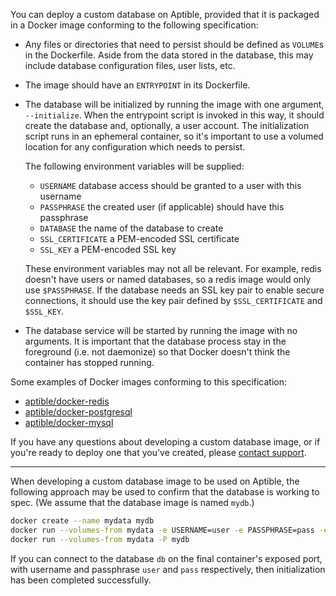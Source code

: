 You can deploy a custom database on Aptible, provided that it is packaged in a Docker image conforming to the following specification:

* Any files or directories that need to persist should be defined as `VOLUME`s in the Dockerfile. Aside from the data stored in the database, this may include database configuration files, user lists, etc.

* The image should have an `ENTRYPOINT` in its Dockerfile.

* The database will be initialized by running the image with one argument, `--initialize`. When the entrypoint script is invoked in this way, it should create the database and, optionally, a user account. The initialization script runs in an ephemeral container, so it's important to use a volumed location for any configuration which needs to persist.

    The following environment variables will be supplied:

    * `USERNAME` database access should be granted to a user with this username
    * `PASSPHRASE` the created user (if applicable) should have this passphrase
    * `DATABASE` the name of the database to create
    * `SSL_CERTIFICATE` a PEM-encoded SSL certificate
    * `SSL_KEY` a PEM-encoded SSL key

    These environment variables may not all be relevant. For example, redis doesn't have users or named databases, so a redis image would only use `$PASSPHRASE`. If the database needs an SSL key pair to enable secure connections, it should use the key pair defined by `$SSL_CERTIFICATE` and `$SSL_KEY`.

* The database service will be started by running the image with no arguments. It is important that the database process stay in the foreground (i.e. not daemonize) so that Docker doesn't think the container has stopped running.

Some examples of Docker images conforming to this specification:

* [aptible/docker-redis](https://github.com/aptible/docker-redis)
* [aptible/docker-postgresql](https://github.com/aptible/docker-postgresql)
* [aptible/docker-mysql](https://github.com/aptible/docker-mysql)

If you have any questions about developing a custom database image, or if you're ready to deploy one that you've created, please [contact support](https://support.aptible.com/contact).

---

When developing a custom database image to be used on Aptible, the following approach may be used to confirm that the database is working to spec. (We assume that the database image is named `mydb`.)

```bash
docker create --name mydata mydb
docker run --volumes-from mydata -e USERNAME=user -e PASSPHRASE=pass -e DB=db mydb --initialize
docker run --volumes-from mydata -P mydb
```

If you can connect to the database `db` on the final container's exposed port, with username and passphrase `user` and `pass` respectively, then initialization has been completed successfully.

